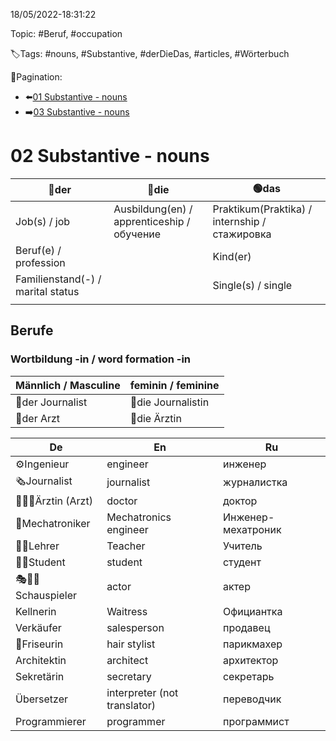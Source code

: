 18/05/2022-18:31:22

Topic: #Beruf, #occupation

🏷️Tags: #nouns, #Substantive, #derDieDas, #articles, #Wörterbuch

🧭Pagination:
- ⬅️[01 Substantive - nouns](../../01%20Begrüßen%20Befinden%20-%20Greetings%20condition/Wörterbuch%20-%20Dict/01%20Substantive%20-%20nouns.md)
- ➡️[03 Substantive - nouns](../../03%20Familie%20-%20family/Wörterbuch%20-%20Dict/03%20Substantive%20-%20nouns.md)

# 02 Substantive - nouns

| 🔵der                                | 🔴die                                        | 🟢das                                           |
|------------------------------------|--------------------------------------------|-----------------------------------------------|
| Job(s) / job                       | Ausbildung(en) / apprenticeship / обучение | Praktikum(Praktika) / internship / стажировка |
| Beruf(e) / profession              |                                            | Kind(er)                                      |
| Familienstand(-) / marital status  |                                            | Single(s) / single                            |
|                                    |                                            |                                               |

## Berufe

### Wortbildung -in / word formation -in

| Männlich / Masculine | feminin / feminine |
|----------------------|--------------------|
| 🔵der Journalist       | 🔴die Journalistin   |
| 🔵der Arzt             | 🔴die Ärztin         |

| De                   | En                           | Ru                 |
|----------------------|------------------------------|--------------------|
| ⚙️Ingenieur          | engineer                     | инженер            |
| 🗞Journalist         | journalist                   | журналистка        |
| 🧑‍⚕️💉Ärztin (Arzt) | doctor                       | доктор             |
| 🔧Mechatroniker      | Mechatronics engineer        | Инженер-мехатроник |
| 👩‍🏫Lehrer          | Teacher                      | Учитель            |
| 👩‍🎓Student         | student                      | студент            |
| 🎭👩‍🎤Schauspieler  | actor                        | актер              |
| Kellnerin            | Waitress                     | Официантка         |
| Verkäufer            | salesperson                  | продавец           |
| 💇Friseurin          | hair stylist                 | парикмахер         |
| Architektin          | architect                    | архитектор         |
| Sekretärin           | secretary                    | секретарь          |
| Übersetzer           | interpreter (not translator) | переводчик         |
| Programmierer        | programmer                   | программист        |